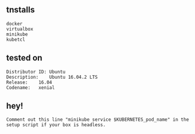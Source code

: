## tnstalls
```
docker
virtualbox
minikube
kubetcl
```

## tested on
```
Distributor ID:	Ubuntu
Description:	Ubuntu 16.04.2 LTS
Release:	16.04
Codename:	xenial
```

## hey!
```
Comment out this line "minikube service $KUBERNETES_pod_name" in the setup script if your box is headless.
```
